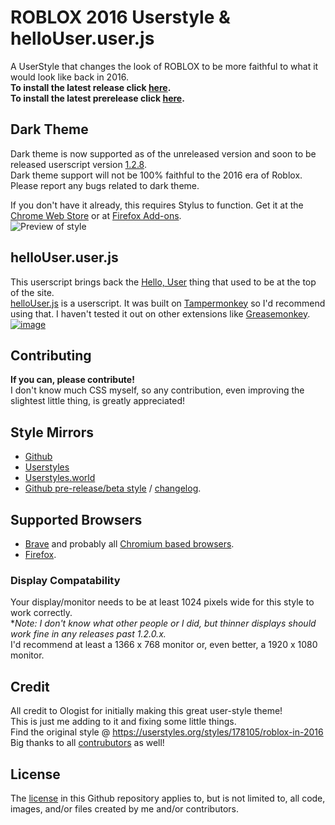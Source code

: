 
# ROBLOX 2016 Userstyle & helloUser.user.js
A UserStyle that changes the look of ROBLOX to be more faithful to what it would look like back in 2016.\
**To install the latest release click [here](https://github.com/anthony1x6000/ROBLOX2016stylus/raw/downloads/.user.css-installFiles/release.user.css).** \
**To install the latest prerelease click [here](https://github.com/anthony1x6000/ROBLOX2016stylus/raw/main/devDownloads/roblox2016-preLatest.user.css).**
## Dark Theme
Dark theme is now supported as of the unreleased version and soon to be released userscript version [1.2.8](https://github.com/anthony1x6000/ROBLOX2016stylus/blob/main/devDownloads/roblox2016-preLatest.user.css). \
Dark theme support will not be 100% faithful to the 2016 era of Roblox.
Please report any bugs related to dark theme.


If you don't have it already, this requires Stylus to function. Get it at the [Chrome Web Store](https://chrome.google.com/webstore/detail/stylus/clngdbkpkpeebahjckkjfobafhncgmne) or at [Firefox Add-ons](https://addons.mozilla.org/en-US/firefox/addon/styl-us/). \
![Preview of style](https://github.com/anthony1x6000/ROBLOX2016stylus/blob/main/images/2016_stuff/preview.png?raw=true "Preview")
## helloUser.user.js
This userscript brings back the [Hello, User](https://files.catbox.moe/26eosn.png) thing that used to be at the top of the site.\
[helloUser](https://raw.githubusercontent.com/anthony1x6000/ROBLOX2016stylus/main/helloUser.user.js)[.js](https://github.com/anthony1x6000/ROBLOX2016stylus/blob/main/helloUser.user.js) is a userscript. It was built on [Tampermonkey](https://www.tampermonkey.net/) so I'd recommend using that. I haven't tested it out on other extensions like [Greasemonkey](https://www.greasespot.net/).
[![image](https://github.com/anthony1x6000/ROBLOX2016stylus/assets/33004321/57ab6c00-ed33-460e-8253-583362660523)
]([url](https://youtu.be/cLTlOtZMDtk?t=706))
## Contributing
**If you can, please contribute!** \
I don't know much CSS myself, so any contribution, even improving the slightest little thing, is greatly appreciated!
## Style Mirrors
 - [Github](https://github.com/anthony1x6000/ROBLOX2016stylus/raw/downloads/.user.css-installFiles/release.user.css)
 - [Userstyles](https://userstyles.org/styles/189624)
 - [Userstyles.world](https://userstyles.world/style/1485)
 - [Github pre-release/beta style](https://github.com/anthony1x6000/ROBLOX2016stylus#unreleasedbeta-style) / [changelog](https://github.com/anthony1x6000/ROBLOX2016stylus/blob/main/unreleasedChanges.md).
## Supported Browsers
- [Brave](https://brave.com/) and probably all [Chromium based browsers](https://en.wikipedia.org/wiki/Chromium_(web_browser)#Browsers_based_on_Chromium).
- [Firefox](https://firefox.com/). 
### Display Compatability
Your display/monitor needs to be at least 1024 pixels wide for this style to work correctly. \
**Note: I don't know what other people or I did, but thinner displays should work fine in any releases past 1.2.0.x.* \
I'd recommend at least a 1366 x 768 monitor or, even better, a 1920 x 1080 monitor.
## Credit
All credit to Ologist for initially making this great user-style theme! \
This is just me adding to it and fixing some little things. \
Find the original style @ https://userstyles.org/styles/178105/roblox-in-2016 \
Big thanks to all [contrubutors](https://github.com/anthony1x6000/ROBLOX2016stylus/graphs/contributors) as well!
## License
The [license](https://github.com/anthony1x6000/ROBLOX2016stylus/blob/main/LICENSE) in this Github repository applies to, but is not limited to, all code, images, and/or files created by me and/or contributors.
